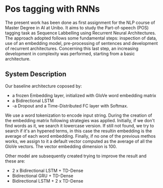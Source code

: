 # Pos tagging with RNNs
The present work has been done as first assignment for the NLP course of Master Degree in AI at Unibo. It aims to study the Part-of-speech (POS) tagging task as Sequence Labbelling using Recurrent Neural Architectures. The approach adopted follows some fundamental steps: inspection of data, use of an embedding model, pre-processing of sentences and development of recurrent architectures. Concerning this last step, an increasing development in complexity was performed, starting from a basic architecture.

## System Description
Our baseline architecture coposed by:
- a frozen Embedding layer, initialized with GloVe word embedding matrix
- a Bidirectional LSTM
- -a Dropout and a Time-Distributed FC layer with Softmax.

We use a word tokenization to encode input string. During the creation of the embedding matrix following strategies was applied. Initially, if we don't find words as it, we search it lowercase version. If still not found, we try to search if it's an hypened terms, in this case the resultin embedding is the average of each word embedding. Finally, if no one of the previous methos works, we assign to it a default vector computed as the average of all the GloVe vectors. The vector embedding dimension is 100. 

Other model are subsequently created trying to improve the result and these are:
- 2 x Bidirectional LSTM + TD-Dense
- Bidirectional GRU + TD-Dense
- Bidirectional LSTM + 2 x TD-Dense

